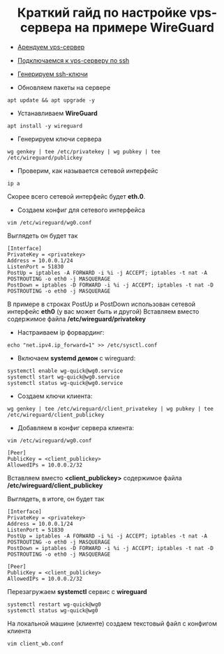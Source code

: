 <div id="header" align="center">
    <h1>Краткий гайд по настройке vps-сервера на примере WireGuard</h1>
</div>

* [Арендуем vps-сервер](vps-rental.md)

* [Подключаемся к vps-серверу по ssh](connecting-to-vps-by-ssh.md)

* [Генерируем ssh-ключи](copying-files-over-ssh.md)

* Обновляем пакеты на сервере

`apt update && apt upgrade -y`

* Устанавливаем **WireGuard**

`apt install -y wireguard`

* Генерируем ключи сервера

`wg genkey | tee /etc/privatekey | wg pubkey | tee /etc/wireguard/publickey`

* Проверим, как называется сетевой интерфейс

`ip a`

Скорее всего сетевой интерфейс будет **eth.0**.

* Создаем конфиг для сетевого интерфейса

`vim /etc/wireguard/wg0.conf`

Выглядеть он будет так

```
[Interface]
PrivateKey = <privatekey>
Address = 10.0.0.1/24
ListenPort = 51830
PostUp = iptables -A FORWARD -i %i -j ACCEPT; iptables -t nat -A POSTROUTING -o eth0 -j MASQUERAGE
PostDown = iptables -D FORWARD -i %i -j ACCEPT; iptables -t nat -D POSTROUTING -o eth0 -j MASQUERAGE
```

В примере в строках PostUp и PostDown использован сетевой интерфейс **eth0** (у вас может быть и другой)
Вставляем вместо **<privatekey>** содержимое файла **/etc/wireguard/privatekey**

* Настраиваем ip форвардинг:

`echo "net.ipv4.ip_forward=1" >> /etc/sysctl.conf`

* Включаем **systemd демон** с wireguard:

```
systemctl enable wg-quick@wg0.service 
systemctl start wg-quick@wg0.service 
systemctl status wg-quick@wg0.service 
```

* Создаем ключи клиента:

`wg genkey | tee /etc/wireguard/client_privatekey | wg pubkey | tee /etc/wireguard/client_publickey`

* Добавляем в конфиг сервера клиента:

`vim /etc/wireguard/wg0.conf`

```
[Peer]
PublicKey = <client_publickey>
AllowedIPs = 10.0.0.2/32
```

Вставляем вместо **<client_publickey>** содержимое файла **/etc/wireguard/client_publickey**

Выглядеть, в итоге, он будет так

```
[Interface]
PrivateKey = <privatekey>
Address = 10.0.0.1/24
ListenPort = 51830
PostUp = iptables -A FORWARD -i %i -j ACCEPT; iptables -t nat -A POSTROUTING -o eth0 -j MASQUERAGE
PostDown = iptables -D FORWARD -i %i -j ACCEPT; iptables -t nat -D POSTROUTING -o eth0 -j MASQUERAGE

[Peer]
PublicKey = <client_publickey>
AllowedIPs = 10.0.0.2/32
```

Перезагружаем **systemctl** сервис с **wireguard**

```
systemctl restart wg-quick@wg0
systemctl status wg-quick@wg0
```

На локальной машине (клиенте) создаем текстовый файл с конфигом клиента

`vim client_wb.conf`